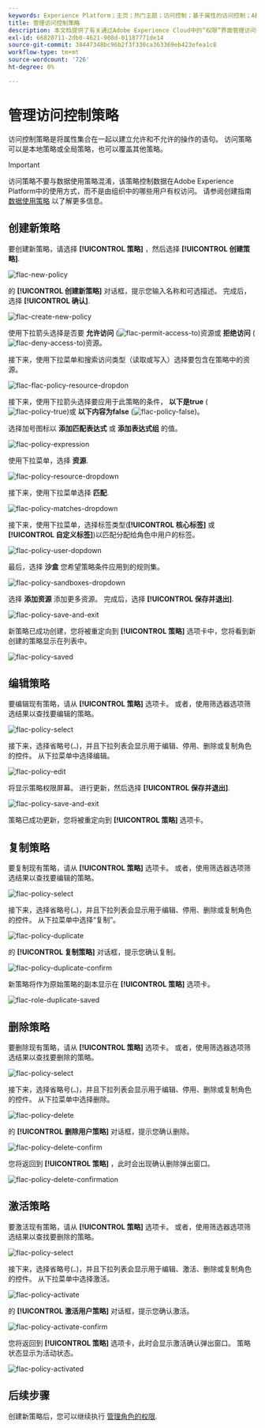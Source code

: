 ```yaml
---
keywords: Experience Platform；主页；热门主题；访问控制；基于属性的访问控制；ABAC
title: 管理访问控制策略
description: 本文档提供了有关通过Adobe Experience Cloud中的“权限”界面管理访问控制策略的信息。
exl-id: 66820711-2db0-4621-908d-01187771de14
source-git-commit: 38447348bc96b2f3f330ca363369eb423efea1c8
workflow-type: tm+mt
source-wordcount: '726'
ht-degree: 0%

---
```


# 管理访问控制策略

访问控制策略是将属性集合在一起以建立允许和不允许的操作的语句。 访问策略可以是本地策略或全局策略，也可以覆盖其他策略。

>[!IMPORTANT]
>
>访问策略不要与数据使用策略混淆，该策略控制数据在Adobe Experience Platform中的使用方式，而不是由组织中的哪些用户有权访问。 请参阅创建指南 [数据使用策略](../../../data-governance/policies/create.md) 以了解更多信息。

## 创建新策略

要创建新策略，请选择 **[!UICONTROL 策略]** ，然后选择 **[!UICONTROL 创建策略]**.

![flac-new-policy](../../images/flac-ui/flac-new-policy.png)

的 **[!UICONTROL 创建新策略]** 对话框，提示您输入名称和可选描述。 完成后，选择 **[!UICONTROL 确认]**.

![flac-create-new-policy](../../images/flac-ui/flac-create-new-policy.png)

使用下拉箭头选择是否要 **允许访问** (![flac-permit-access-to](../../images/flac-ui/flac-permit-access-to.png))资源或 **拒绝访问** (![flac-deny-access-to](../../images/flac-ui/flac-deny-access-to.png))资源。

接下来，使用下拉菜单和搜索访问类型（读取或写入）选择要包含在策略中的资源。

![flac-flac-policy-resource-dropdon](../../images/flac-ui/flac-policy-resource-dropdown.png)

接下来，使用下拉箭头选择要应用于此策略的条件， **以下是true** (![flac-policy-true](../../images/flac-ui/flac-policy-true.png))或 **以下内容为false** (![flac-policy-false](../../images/flac-ui/flac-policy-false.png))。

选择加号图标以 **添加匹配表达式** 或 **添加表达式组** 的值。

![flac-policy-expression](../../images/flac-ui/flac-policy-expression.png)

使用下拉菜单，选择 **资源**.

![flac-policy-resource-dropdown](../../images/flac-ui/flac-policy-resource-dropdown-1.png)

接下来，使用下拉菜单选择 **匹配**.

![flac-policy-matches-dropdown](../../images/flac-ui/flac-policy-matches-dropdown.png)

接下来，使用下拉菜单，选择标签类型(**[!UICONTROL 核心标签]** 或 **[!UICONTROL 自定义标签]**)以匹配分配给角色中用户的标签。

![flac-policy-user-dopdown](../../images/flac-ui/flac-policy-user-dropdown.png)

最后，选择 **沙盒** 您希望策略条件应用到的规则集。

![flac-policy-sandboxes-dropdown](../../images/flac-ui/flac-policy-sandboxes-dropdown.png)

选择 **添加资源** 添加更多资源。 完成后，选择 **[!UICONTROL 保存并退出]**.

![flac-policy-save-and-exit](../../images/flac-ui/flac-policy-save-and-exit.png)

新策略已成功创建，您将被重定向到 **[!UICONTROL 策略]** 选项卡中，您将看到新创建的策略显示在列表中。

![flac-policy-saved](../../images/flac-ui/flac-policy-saved.png)

## 编辑策略

要编辑现有策略，请从 **[!UICONTROL 策略]** 选项卡。 或者，使用筛选器选项筛选结果以查找要编辑的策略。

![flac-policy-select](../../images/flac-ui/flac-policy-select.png)

接下来，选择省略号(`…`)，并且下拉列表会显示用于编辑、停用、删除或复制角色的控件。 从下拉菜单中选择编辑。

![flac-policy-edit](../../images/flac-ui/flac-policy-edit.png)

将显示策略权限屏幕。 进行更新，然后选择 **[!UICONTROL 保存并退出]**.

![flac-policy-save-and-exit](../../images/flac-ui/flac-policy-save-and-exit.png)

策略已成功更新，您将被重定向到 **[!UICONTROL 策略]** 选项卡。

## 复制策略

要复制现有策略，请从 **[!UICONTROL 策略]** 选项卡。 或者，使用筛选器选项筛选结果以查找要编辑的策略。

![flac-policy-select](../../images/flac-ui/flac-policy-select.png)

接下来，选择省略号(`…`)，并且下拉列表会显示用于编辑、停用、删除或复制角色的控件。 从下拉菜单中选择“复制”。

![flac-policy-duplicate](../../images/flac-ui/flac-policy-duplicate.png)

的 **[!UICONTROL 复制策略]** 对话框，提示您确认复制。

![flac-policy-duplicate-confirm](../../images/flac-ui/flac-duplicate-confirm.png)

新策略将作为原始策略的副本显示在 **[!UICONTROL 策略]** 选项卡。

![flac-role-duplicate-saved](../../images/flac-ui/flac-role-duplicate-saved.png)

## 删除策略

要删除现有策略，请从 **[!UICONTROL 策略]** 选项卡。 或者，使用筛选器选项筛选结果以查找要删除的策略。

![flac-policy-select](../../images/flac-ui/flac-policy-select.png)

接下来，选择省略号(`…`)，并且下拉列表会显示用于编辑、停用、删除或复制角色的控件。 从下拉菜单中选择删除。

![flac-policy-delete](../../images/flac-ui/flac-policy-delete.png)

的 **[!UICONTROL 删除用户策略]** 对话框，提示您确认删除。

![flac-policy-delete-confirm](../../images/flac-ui/flac-policy-delete-confirm.png)

您将返回到 **[!UICONTROL 策略]** ，此时会出现确认删除弹出窗口。

![flac-policy-delete-confirmation](../../images/flac-ui/flac-policy-delete-confirmation.png)

## 激活策略

要激活现有策略，请从 **[!UICONTROL 策略]** 选项卡。 或者，使用筛选器选项筛选结果以查找要删除的策略。

![flac-policy-select](../../images/flac-ui/flac-policy-select.png)

接下来，选择省略号(`…`)，并且下拉列表会显示用于编辑、激活、删除或复制角色的控件。 从下拉菜单中选择激活。

![flac-policy-activate](../../images/flac-ui/flac-policy-delete.png)

的 **[!UICONTROL 激活用户策略]** 对话框，提示您确认激活。

![flac-policy-activate-confirm](../../images/flac-ui/flac-policy-activate-confirm.png)

您将返回到 **[!UICONTROL 策略]** 选项卡，此时会显示激活确认弹出窗口。 策略状态显示为活动状态。

![flac-policy-activated](../../images/flac-ui/flac-policy-activated.png)

## 后续步骤

创建新策略后，您可以继续执行 [管理角色的权限](permissions.md).
